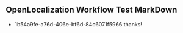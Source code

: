 ## OpenLocalization Workflow Test MarkDown
* 1b54a9fe-a76d-406e-bf6d-84c6071f5966 thanks!

<!--HONumber=Jul16_HO4-->


